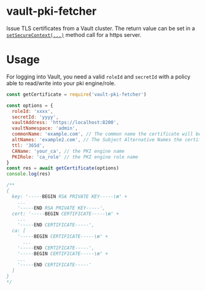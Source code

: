 # vault-pki-fetcher
Issue TLS certificates from a Vault cluster. The return value can be set in a [`setSecureContext(...)`](https://nodejs.org/api/tls.html#serversetsecurecontextoptions) method call for a https server.

# Usage
For logging into Vault, you need a valid `roleId` and `secretId` with a policy able to read/write into your pki engine/role.

```javascript
const getCertificate = require('vault-pki-fetcher')

const options = {
  roleId: 'xxxx',
  secretId: 'yyyy',
  vaultAddress: 'https://localhost:8200',
  vaultNamespace: 'admin',
  commonName: 'example.com', // The common name the certificate will be valid for
  altNames: 'example2.com', // The Subject Alternative Names the certificate will be valid for
  ttl: '365d',
  CAName: 'your_ca', // the PKI engine name
  PKIRole: 'ca_role' // the PKI engine role name
}
const res = await getCertificate(options)
console.log(res)

/**
{
  key: '-----BEGIN RSA PRIVATE KEY-----\n' +
    ...
    '-----END RSA PRIVATE KEY-----',
  cert: '-----BEGIN CERTIFICATE-----\n' +
    ...
    '-----END CERTIFICATE-----',
  ca: [
    '-----BEGIN CERTIFICATE-----\n' +
      ...
    '-----END CERTIFICATE-----',
    '-----BEGIN CERTIFICATE-----\n' +
    ...
    '-----END CERTIFICATE-----'
  ]
}
*/ 
```